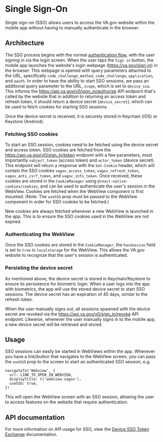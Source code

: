 # Single Sign-On

Single sign-on (SSO) allows users to access the VA.gov website within the mobile app without having to manually authenticate in the browser.

## Architecture

The SSO process begins with the normal [authentication flow](../BackEnd/Architecture/Auth%20Diagrams.md), with the user signing in via the login screen. When the user taps the `Sign in` button, the mobile app launches the website's login webpage (https://va.gov/sign-in) in the browser. This webpage is opened with query parameters attached to the URL, specifically `code_challenge_method`, `code_challenge`, `application`, and `oauth`. In order to have the ability to start SSO sessions, we pass an additional query parameter to the URL, `scope`, which is set to `device_sso`. This informs the https://api.va.gov/v0/sign_in/authorize API endpoint that's called by the website that in addition to returning an access token and refresh token, it should return a device secret (`device_secret`), which can be used to fetch cookies for starting SSO sessions.

Once the device secret is received, it is securely stored in Keychain (iOS) or Keystore (Android).

### Fetching SSO cookies

To start an SSO session, cookies need to be fetched using the device secret and access token. SSO cookies are fetched from the https://api.va.gov/v0/sign_in/token endpoint with a few parameters, most importantly `subject_token` (access token) and `actor_token` (device secret). This endpoint will return a response with the `Set-Cookie` header, which will contain the SSO cookies `vagov_access_token`, `vagov_refresh_token`, `vagov_anti_csrf_token`, and `vagov_info_token`. Once received, these cookies are stored in the `CookieManager` using `@react-native-cookies/cookies`, and can be used to authenticate the user's session in the WebView. Cookies are fetched when the WebView component is first mounted. (Note: The `useSSO` prop must be passed to the WebView component in order for SSO cookies to be fetched.)

New cookies are always fetched whenever a new WebView is launched in the app. This is to ensure the SSO cookies used in the WebView are not expired.

### Authenticating the WebView

Once the SSO cookies are stored in the `CookieManager`, the `hasSession` field is set to `true` in `localstorage` for the WebView. This allows the VA.gov website to recognize that the user's session is authenticated.

### Persisting the device secret

As mentioned above, the device secret is stored in Keychain/Keystore to ensure its persistence for biometric login. When a user logs into the app with biometrics, the app will use the stored device secret to start SSO sessions. The device secret has an expiration of 45 days, similar to the refresh token.

When the user manually signs out, all sessions spawned with the device secret are revoked via the https://api.va.gov/v0/sign_in/revoke API endpoint. Likewise, whenever the user manually signs in to the mobile app, a new device secret will be retrieved and stored.

## Usage

SSO sessions can easily be started in WebViews within the app. Whenever you have a link/button that navigates to the WebView screen, you can pass the `useSSO` prop to the screen to start an authenticated SSO session, e.g.

```
navigateTo('Webview', {
  url: LINK_TO_OPEN_IN_WEBVIEW,
  displayTitle: t('webview.vagov'),
  useSSO: true,
})
```

This will open the WebView screen with an SSO session, allowing the user to access features on the website that require authentication.

## API documentation

For more information on API usage for SSO, view the [Device SSO Token Exchange](https://github.com/department-of-veterans-affairs/va.gov-team/blob/master/products/identity/Products/Sign-In%20Service/Engineering%20Docs/Authentication%20Types/Client%20Auth%20(User)/auth_flows/device_sso_token_exchange.md) documentation.
